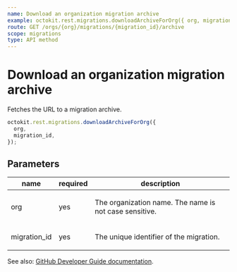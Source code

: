 ```yaml
---
name: Download an organization migration archive
example: octokit.rest.migrations.downloadArchiveForOrg({ org, migration_id })
route: GET /orgs/{org}/migrations/{migration_id}/archive
scope: migrations
type: API method
---
```


# Download an organization migration archive

Fetches the URL to a migration archive.

```js
octokit.rest.migrations.downloadArchiveForOrg({
  org,
  migration_id,
});
```

## Parameters

<table>
  <thead>
    <tr>
      <th>name</th>
      <th>required</th>
      <th>description</th>
    </tr>
  </thead>
  <tbody>
    <tr><td>org</td><td>yes</td><td>

The organization name. The name is not case sensitive.

</td></tr>
<tr><td>migration_id</td><td>yes</td><td>

The unique identifier of the migration.

</td></tr>
  </tbody>
</table>

See also: [GitHub Developer Guide documentation](https://docs.github.com/rest/reference/migrations#download-an-organization-migration-archive).
